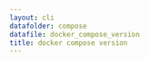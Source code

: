 ```yaml
---
layout: cli
datafolder: compose
datafile: docker_compose_version
title: docker compose version
---
```

